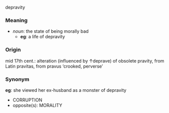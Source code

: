 depravity
### Meaning
+ _noun_: the state of being morally bad
	+ __eg__: a life of depravity

### Origin

mid 17th cent.: alteration (influenced by ↑deprave) of obsolete pravity, from Latin pravitas, from pravus ‘crooked, perverse’

### Synonym

__eg__: she viewed her ex-husband as a monster of depravity

+ CORRUPTION
+ opposite(s): MORALITY


